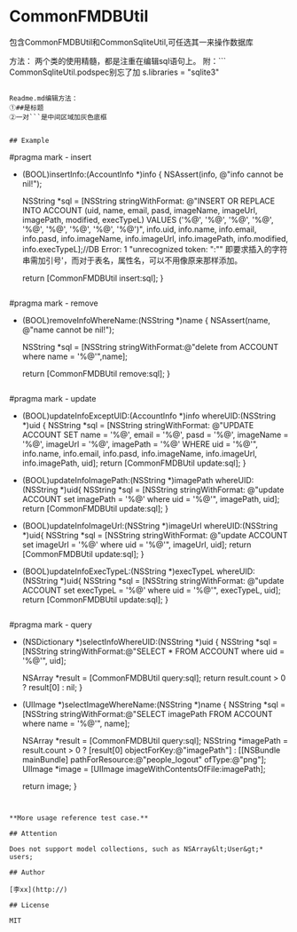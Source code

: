 # CommonFMDBUtil
包含CommonFMDBUtil和CommonSqliteUtil,可任选其一来操作数据库


方法：
两个类的使用精髓，都是注重在编辑sql语句上。
附：```
CommonSqliteUtil.podspec别忘了加 s.libraries = "sqlite3"
```

``` 
    Readme.md编辑方法：
    ①##是标题
    ②一对```是中间区域加灰色底框
``` 

## Example 
``` 
#pragma mark - insert

+ (BOOL)insertInfo:(AccountInfo *)info
{
    NSAssert(info, @"info cannot be nil!");

    NSString *sql = [NSString stringWithFormat:
@"INSERT OR REPLACE INTO ACCOUNT (uid, name, email, pasd, imageName, imageUrl, imagePath, modified, execTypeL) VALUES ('%@', '%@', '%@', '%@', '%@', '%@', '%@', '%@', '%@')", info.uid, info.name, info.email, info.pasd, info.imageName, info.imageUrl, info.imagePath, info.modified, info.execTypeL];//DB Error: 1 "unrecognized token: ":"" 即要求插入的字符串需加引号'，而对于表名，属性名，可以不用像原来那样添加。

    return [CommonFMDBUtil insert:sql];
}
``` 

``` 
#pragma mark - remove

+ (BOOL)removeInfoWhereName:(NSString *)name
{
    NSAssert(name, @"name cannot be nil!");

    NSString *sql = [NSString stringWithFormat:@"delete from ACCOUNT where name = '%@'",name];

    return [CommonFMDBUtil remove:sql];
}
``` 

``` 
#pragma mark - update

+ (BOOL)updateInfoExceptUID:(AccountInfo *)info whereUID:(NSString *)uid
{
    NSString *sql = [NSString stringWithFormat:
                    @"UPDATE ACCOUNT SET name = '%@', email = '%@', pasd = '%@', imageName = '%@', imageUrl = '%@', imagePath = '%@' WHERE uid = '%@'",
                    info.name, info.email, info.pasd, info.imageName, info.imageUrl, info.imagePath, uid];
    return [CommonFMDBUtil update:sql];
}

+ (BOOL)updateInfoImagePath:(NSString *)imagePath whereUID:(NSString *)uid{
    NSString *sql = [NSString stringWithFormat:
                        @"update ACCOUNT set imagePath = '%@' where uid = '%@'", imagePath, uid];
    return [CommonFMDBUtil update:sql];
}


+ (BOOL)updateInfoImageUrl:(NSString *)imageUrl whereUID:(NSString *)uid{
    NSString *sql = [NSString stringWithFormat:
                    @"update ACCOUNT set imageUrl = '%@' where uid = '%@'", imageUrl, uid];
    return [CommonFMDBUtil update:sql];
}

+ (BOOL)updateInfoExecTypeL:(NSString *)execTypeL whereUID:(NSString *)uid{
    NSString *sql = [NSString stringWithFormat:
                        @"update ACCOUNT set execTypeL = '%@' where uid = '%@'", execTypeL, uid];
    return [CommonFMDBUtil update:sql];
}
``` 

``` 
#pragma mark - query

+ (NSDictionary *)selectInfoWhereUID:(NSString *)uid
{
    NSString *sql = [NSString stringWithFormat:@"SELECT * FROM ACCOUNT where uid = '%@'", uid];

    NSArray *result = [CommonFMDBUtil query:sql];
    return result.count > 0 ? result[0] : nil;
}


+ (UIImage *)selectImageWhereName:(NSString *)name
{
    NSString *sql = [NSString stringWithFormat:@"SELECT imagePath FROM ACCOUNT where name = '%@'", name];

    NSArray *result = [CommonFMDBUtil query:sql];
    NSString *imagePath = result.count > 0 ?
                [result[0] objectForKey:@"imagePath"] : [[NSBundle mainBundle] pathForResource:@"people_logout" ofType:@"png"];
    UIImage *image = [UIImage imageWithContentsOfFile:imagePath];

    return image;
}
``` 


**More usage reference test case.**

## Attention

Does not support model collections, such as NSArray&lt;User&gt;* users;

## Author

[李xx](http://)

## License

MIT



